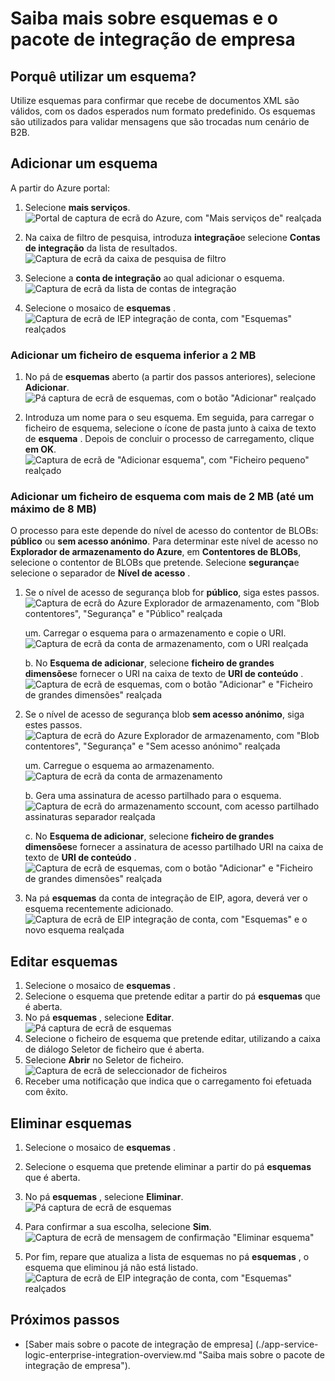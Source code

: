 <properties
    pageTitle="Descrição geral de esquemas e o pacote de integração de Enterprise | Microsoft Azure"
    description="Saiba como utilizar esquemas com as aplicações empresariais Integration Pack e lógica"
    services="logic-apps"
    documentationCenter=".net,nodejs,java"
    authors="msftman"
    manager="erikre"
    editor="cgronlun"/>

<tags
    ms.service="logic-apps"
    ms.workload="integration"
    ms.tgt_pltfrm="na"
    ms.devlang="na"
    ms.topic="article"
    ms.date="07/29/2016"
    ms.author="deonhe"/>

# <a name="learn-about-schemas-and-the-enterprise-integration-pack"></a>Saiba mais sobre esquemas e o pacote de integração de empresa  

## <a name="why-use-a-schema"></a>Porquê utilizar um esquema?
Utilize esquemas para confirmar que recebe de documentos XML são válidos, com os dados esperados num formato predefinido. Os esquemas são utilizados para validar mensagens que são trocadas num cenário de B2B.

## <a name="add-a-schema"></a>Adicionar um esquema
A partir do Azure portal:  

1. Selecione **mais serviços**.  
![Portal de captura de ecrã do Azure, com "Mais serviços de" realçada](./media/app-service-logic-enterprise-integration-overview/overview-11.png)    

2. Na caixa de filtro de pesquisa, introduza **integração**e selecione **Contas de integração** da lista de resultados.     
![Captura de ecrã da caixa de pesquisa de filtro](./media/app-service-logic-enterprise-integration-overview/overview-21.png)  
3. Selecione a **conta de integração** ao qual adicionar o esquema.    
![Captura de ecrã da lista de contas de integração](./media/app-service-logic-enterprise-integration-overview/overview-31.png)  

4. Selecione o mosaico de **esquemas** .  
![Captura de ecrã de IEP integração de conta, com "Esquemas" realçados](./media/app-service-logic-enterprise-integration-schemas/schema-11.png)  

### <a name="add-a-schema-file-less-than-2-mb"></a>Adicionar um ficheiro de esquema inferior a 2 MB  

1. No pá de **esquemas** aberto (a partir dos passos anteriores), selecione **Adicionar**.  
![Pá captura de ecrã de esquemas, com o botão "Adicionar" realçado](./media/app-service-logic-enterprise-integration-schemas/schema-21.png)  

2. Introduza um nome para o seu esquema. Em seguida, para carregar o ficheiro de esquema, selecione o ícone de pasta junto à caixa de texto de **esquema** . Depois de concluir o processo de carregamento, clique **em OK**.    
![Captura de ecrã de "Adicionar esquema", com "Ficheiro pequeno" realçado](./media/app-service-logic-enterprise-integration-schemas/schema-31.png)  

### <a name="add-a-schema-file-larger-than-2-mb-up-to-a-maximum-of-8-mb"></a>Adicionar um ficheiro de esquema com mais de 2 MB (até um máximo de 8 MB)  

O processo para este depende do nível de acesso do contentor de BLOBs: **público** ou **sem acesso anónimo**. Para determinar este nível de acesso no **Explorador de armazenamento do Azure**, em **Contentores de BLOBs**, selecione o contentor de BLOBs que pretende. Selecione **segurança**e selecione o separador de **Nível de acesso** .

1. Se o nível de acesso de segurança blob for **público**, siga estes passos.  
  ![Captura de ecrã do Azure Explorador de armazenamento, com "Blob contentores", "Segurança" e "Público" realçada](./media/app-service-logic-enterprise-integration-schemas/blob-public.png)  

    um. Carregar o esquema para o armazenamento e copie o URI.  
    ![Captura de ecrã da conta de armazenamento, com o URI realçada](./media/app-service-logic-enterprise-integration-schemas/schema-blob.png)  

    b. No **Esquema de adicionar**, selecione **ficheiro de grandes dimensões**e fornecer o URI na caixa de texto de **URI de conteúdo** .  
    ![Captura de ecrã de esquemas, com o botão "Adicionar" e "Ficheiro de grandes dimensões" realçada](./media/app-service-logic-enterprise-integration-schemas/schema-largefile.png)  

2. Se o nível de acesso de segurança blob **sem acesso anónimo**, siga estes passos.  
  ![Captura de ecrã do Azure Explorador de armazenamento, com "Blob contentores", "Segurança" e "Sem acesso anónimo" realçada](./media/app-service-logic-enterprise-integration-schemas/blob-1.png)  

    um. Carregue o esquema ao armazenamento.  
    ![Captura de ecrã da conta de armazenamento](./media/app-service-logic-enterprise-integration-schemas/blob-3.png)

    b. Gera uma assinatura de acesso partilhado para o esquema.  
    ![Captura de ecrã do armazenamento sccount, com acesso partilhado assinaturas separador realçada](./media/app-service-logic-enterprise-integration-schemas/blob-2.png)

    c. No **Esquema de adicionar**, selecione **ficheiro de grandes dimensões**e fornecer a assinatura de acesso partilhado URI na caixa de texto de **URI de conteúdo** .  
    ![Captura de ecrã de esquemas, com o botão "Adicionar" e "Ficheiro de grandes dimensões" realçada](./media/app-service-logic-enterprise-integration-schemas/schema-largefile.png)  

3. Na pá **esquemas** da conta de integração de EIP, agora, deverá ver o esquema recentemente adicionado.  
![Captura de ecrã de EIP integração de conta, com "Esquemas" e o novo esquema realçada](./media/app-service-logic-enterprise-integration-schemas/schema-41.png)
  

## <a name="edit-schemas"></a>Editar esquemas
1. Selecione o mosaico de **esquemas** .  
2. Selecione o esquema que pretende editar a partir do pá **esquemas** que é aberta.
3. No pá **esquemas** , selecione **Editar**.  
![Pá captura de ecrã de esquemas](./media/app-service-logic-enterprise-integration-schemas/edit-12.png)    
4. Selecione o ficheiro de esquema que pretende editar, utilizando a caixa de diálogo Seletor de ficheiro que é aberta.
5. Selecione **Abrir** no Seletor de ficheiro.  
![Captura de ecrã de seleccionador de ficheiros](./media/app-service-logic-enterprise-integration-schemas/edit-31.png)  
6. Receber uma notificação que indica que o carregamento foi efetuada com êxito.  

## <a name="delete-schemas"></a>Eliminar esquemas
1. Selecione o mosaico de **esquemas** .  
2. Selecione o esquema que pretende eliminar a partir do pá **esquemas** que é aberta.  
3. No pá **esquemas** , selecione **Eliminar**.
![Pá captura de ecrã de esquemas](./media/app-service-logic-enterprise-integration-schemas/delete-12.png)  

4. Para confirmar a sua escolha, selecione **Sim**.  
![Captura de ecrã de mensagem de confirmação "Eliminar esquema"](./media/app-service-logic-enterprise-integration-schemas/delete-21.png)  
5. Por fim, repare que atualiza a lista de esquemas no pá **esquemas** , o esquema que eliminou já não está listado.  
![Captura de ecrã de EIP integração de conta, com "Esquemas" realçados](./media/app-service-logic-enterprise-integration-schemas/delete-31.png)    

## <a name="next-steps"></a>Próximos passos

- [Saber mais sobre o pacote de integração de empresa] (./app-service-logic-enterprise-integration-overview.md "Saiba mais sobre o pacote de integração de empresa").  
